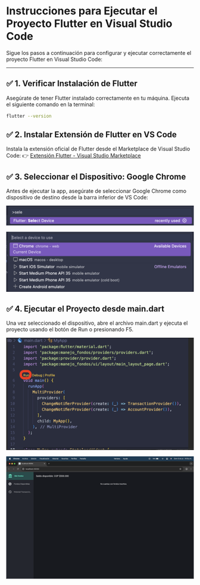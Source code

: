 # Instrucciones para Ejecutar el Proyecto Flutter en Visual Studio Code

Sigue los pasos a continuación para configurar y ejecutar correctamente el proyecto Flutter en Visual Studio Code:

---

## ✅ 1. Verificar Instalación de Flutter

Asegúrate de tener Flutter instalado correctamente en tu máquina. Ejecuta el siguiente comando en la terminal:

```bash
flutter --version
```

## ✅ 2. Instalar Extensión de Flutter en VS Code

Instala la extensión oficial de Flutter desde el Marketplace de Visual Studio Code: 👉 [Extensión Flutter - Visual Studio Marketplace](https://marketplace.visualstudio.com/items?itemName=Dart-Code.flutter)

## ✅ 3. Seleccionar el Dispositivo: Google Chrome

Antes de ejecutar la app, asegúrate de seleccionar Google Chrome como dispositivo de destino desde la barra inferior de VS Code:

<p align="center">
  <img src="image.png" alt="Seleccionar dispositivo en VS Code" width="600"/>
</p>
<p align="center">
  <img src="image-1.png" alt="Dispositivo seleccionado: Google Chrome" width="600"/>
</p>

## ✅ 4. Ejecutar el Proyecto desde main.dart

Una vez seleccionado el dispositivo, abre el archivo main.dart y ejecuta el proyecto usando el botón de Run o presionando F5.

<p align="center">
  <img src="image-2.png" alt="Abrir main.dart" width="600"/>
</p>
<p align="center">
  <img src="image-3.png" alt="Ejecutar proyecto" width="600"/>
</p>
